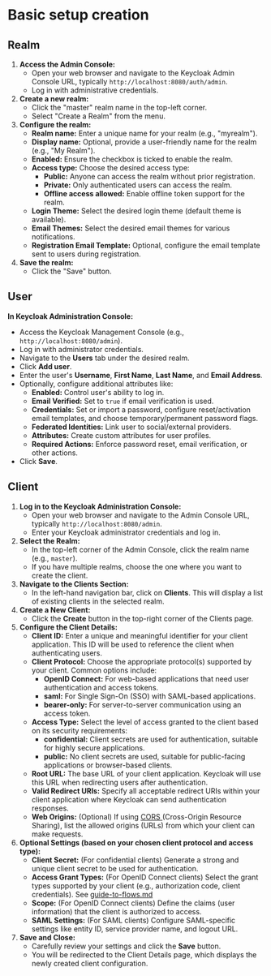 # Basic setup creation

## Realm

1. **Access the Admin Console:**
   * Open your web browser and navigate to the Keycloak Admin Console URL, typically `http://localhost:8080/auth/admin`.
   * Log in with administrative credentials.
2. **Create a new realm:**
   * Click the "master" realm name in the top-left corner.
   * Select "Create a Realm" from the menu.
3. **Configure the realm:**
   * **Realm name:** Enter a unique name for your realm (e.g., "myrealm").
   * **Display name:** Optional, provide a user-friendly name for the realm (e.g., "My Realm").
   * **Enabled:** Ensure the checkbox is ticked to enable the realm.
   * **Access type:** Choose the desired access type:
     * **Public:** Anyone can access the realm without prior registration.
     * **Private:** Only authenticated users can access the realm.
     * **Offline access allowed:** Enable offline token support for the realm.
   * **Login Theme:** Select the desired login theme (default theme is available).
   * **Email Themes:** Select the desired email themes for various notifications.
   * **Registration Email Template:** Optional, configure the email template sent to users during registration.
4. **Save the realm:**
   * Click the "Save" button.

## User

**In Keycloak Administration Console:**

* Access the Keycloak Management Console (e.g., `http://localhost:8080/admin`).
* Log in with administrator credentials.
* Navigate to the **Users** tab under the desired realm.
* Click **Add user**.
* Enter the user's **Username**, **First Name**, **Last Name**, and **Email Address**.
* Optionally, configure additional attributes like:
  * **Enabled:** Control user's ability to log in.
  * **Email Verified:** Set to `true` if email verification is used.
  * **Credentials:** Set or import a password, configure reset/activation email templates, and choose temporary/permanent password flags.
  * **Federated Identities:** Link user to social/external providers.
  * **Attributes:** Create custom attributes for user profiles.
  * **Required Actions:** Enforce password reset, email verification, or other actions.
* Click **Save**.

## Client

1. **Log in to the Keycloak Administration Console:**
   * Open your web browser and navigate to the Admin Console URL, typically `http://localhost:8080/admin`.
   * Enter your Keycloak administrator credentials and log in.
2. **Select the Realm:**
   * In the top-left corner of the Admin Console, click the realm name (e.g., `master`).
   * If you have multiple realms, choose the one where you want to create the client.
3. **Navigate to the Clients Section:**
   * In the left-hand navigation bar, click on **Clients**. This will display a list of existing clients in the selected realm.
4. **Create a New Client:**
   * Click the **Create** button in the top-right corner of the Clients page.
5. **Configure the Client Details:**
   * **Client ID:** Enter a unique and meaningful identifier for your client application. This ID will be used to reference the client when authenticating users.
   * **Client Protocol:** Choose the appropriate protocol(s) supported by your client. Common options include:
     * **OpenID Connect:** For web-based applications that need user authentication and access tokens.
     * **saml:** For Single Sign-On (SSO) with SAML-based applications.
     * **bearer-only:** For server-to-server communication using an access token.
   * **Access Type:** Select the level of access granted to the client based on its security requirements:
     * **confidential:** Client secrets are used for authentication, suitable for highly secure applications.
     * **public:** No client secrets are used, suitable for public-facing applications or browser-based clients.
   * **Root URL:** The base URL of your client application. Keycloak will use this URL when redirecting users after authentication.
   * **Valid Redirect URIs:** Specify all acceptable redirect URIs within your client application where Keycloak can send authentication responses.
   * **Web Origins:** (Optional) If using [CORS ](../tutorials/cors-and-csp.md)(Cross-Origin Resource Sharing), list the allowed origins (URLs) from which your client can make requests.
6. **Optional Settings (based on your chosen client protocol and access type):**
   * **Client Secret:** (For confidential clients) Generate a strong and unique client secret to be used for authentication.
   * **Access Grant Types:** (For OpenID Connect clients) Select the grant types supported by your client (e.g., authorization code, client credentials). See [guide-to-flows.md](guide-to-flows.md "mention")
   * **Scope:** (For OpenID Connect clients) Define the claims (user information) that the client is authorized to access.
   * **SAML Settings:** (For SAML clients) Configure SAML-specific settings like entity ID, service provider name, and logout URL.
7. **Save and Close:**
   * Carefully review your settings and click the **Save** button.
   * You will be redirected to the Client Details page, which displays the newly created client configuration.

